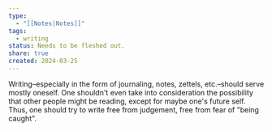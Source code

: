 ```yaml
---
type:
  - "[[Notes|Notes]]"
tags:
  - writing
status: Needs to be fleshed out.
share: true
created: 2024-03-25
---
```


Writing–especially in the form of journaling, notes, zettels, etc.–should serve mostly oneself. One shouldn't even take into consideration the possibility that other people might be reading, except for maybe one's future self. Thus, one should try to write free from judgement, free from fear of "being caught". 

